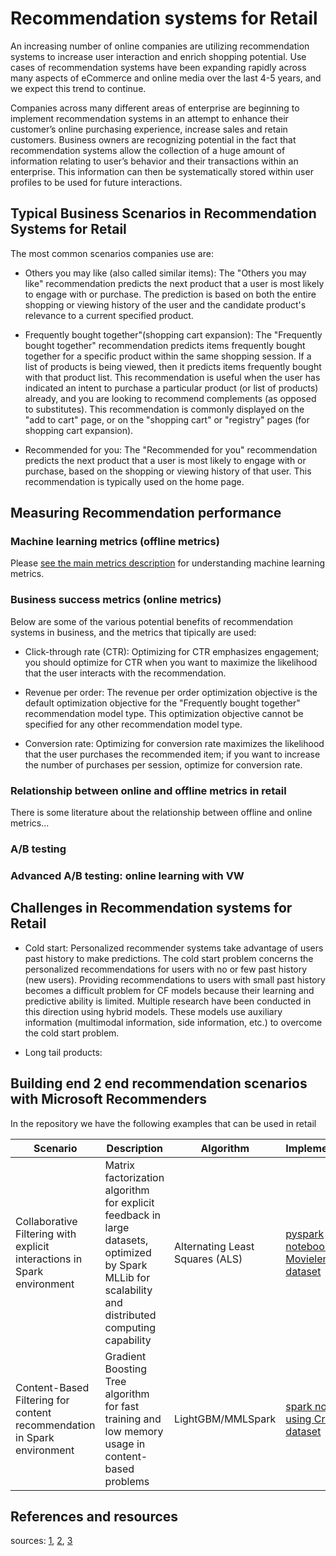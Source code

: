 # Recommendation systems for Retail

An increasing number of online companies are utilizing recommendation systems to increase user interaction and enrich shopping potential. Use cases of recommendation systems have been expanding rapidly across many aspects of eCommerce and online media over the last 4-5 years, and we expect this trend to continue.

Companies across many different areas of enterprise are beginning to implement recommendation systems in an attempt to enhance their customer’s online purchasing experience, increase sales and retain customers. Business owners are recognizing potential in the fact that recommendation systems allow the collection of a huge amount of information relating to user’s behavior and their transactions within an enterprise. This information can then be systematically stored within user profiles to be used for future interactions.

## Typical Business Scenarios in Recommendation Systems for Retail

The most common scenarios companies use are:

* Others you may like (also called similar items): The "Others you may like" recommendation predicts the next product that a user is most likely to engage with or purchase. The prediction is based on both the entire shopping or viewing history of the user and the candidate product's relevance to a current specified product.

* Frequently bought together"(shopping cart expansion): The "Frequently bought together" recommendation predicts items frequently bought together for a specific product within the same shopping session. If a list of products is being viewed, then it predicts items frequently bought with that product list. This recommendation is useful when the user has indicated an intent to purchase a particular product (or list of products) already, and you are looking to recommend complements (as opposed to substitutes). This recommendation is commonly displayed on the "add to cart" page, or on the "shopping cart" or "registry" pages (for shopping cart expansion).

* Recommended for you: The "Recommended for you" recommendation predicts the next product that a user is most likely to engage with or purchase, based on the shopping or viewing history of that user. This recommendation is typically used on the home page.


## Measuring Recommendation performance

### Machine learning metrics (offline metrics)

Please [see the main metrics description]() for understanding machine learning metrics. 

### Business success metrics (online metrics)

Below are some of the various potential benefits of recommendation systems in business, and the metrics that tipically are used:

* Click-through rate (CTR): Optimizing for CTR emphasizes engagement; you should optimize for CTR when you want to maximize the likelihood that the user interacts with the recommendation.

* Revenue per order: The revenue per order optimization objective is the default optimization objective for the "Frequently bought together" recommendation model type. This optimization objective cannot be specified for any other recommendation model type.

* Conversion rate: Optimizing for conversion rate maximizes the likelihood that the user purchases the recommended item; if you want to increase the number of purchases per session, optimize for conversion rate.

### Relationship between online and offline metrics in retail

There is some literature about the relationship between offline and online metrics...


### A/B testing

### Advanced A/B testing: online learning with VW

## Challenges in Recommendation systems for Retail

* Cold start: Personalized recommender systems take advantage of users past history to make predictions. The cold start problem concerns the personalized recommendations for users with no or few past history (new users). Providing recommendations to users with small past history becomes a difficult problem for CF models because their learning and predictive ability is limited. Multiple research have been conducted in this direction using hybrid models. These models use auxiliary information (multimodal information, side information, etc.) to overcome the cold start problem.

* Long tail products:



## Building end 2 end recommendation scenarios with Microsoft Recommenders

In the repository we have the following examples that can be used in retail


| Scenario | Description | Algorithm | Implementation |
|----------|-------------|-----------|----------------|
| Collaborative Filtering with explicit interactions in Spark environment |  Matrix factorization algorithm for explicit feedback in large datasets, optimized by Spark MLLib for scalability and distributed computing capability | Alternating Least Squares (ALS) | [pyspark notebook using Movielens dataset](https://github.com/microsoft/recommenders/blob/staging/notebooks/00_quick_start/als_movielens.ipynb) |
| Content-Based Filtering for content recommendation in Spark environment | Gradient Boosting Tree algorithm for fast training and low memory usage in content-based problems | LightGBM/MMLSpark | [spark notebook using Criteo dataset](https://github.com/microsoft/recommenders/blob/staging/notebooks/02_model/mmlspark_lightgbm_criteo.ipynb) |



## References and resources

sources: [1](https://emerj.com/ai-sector-overviews/use-cases-recommendation-systems/), [2](https://cloud.google.com/recommendations-ai/docs/placements), [3](https://www.researchgate.net/post/Can_anyone_explain_what_is_cold_start_problem_in_recommender_system)